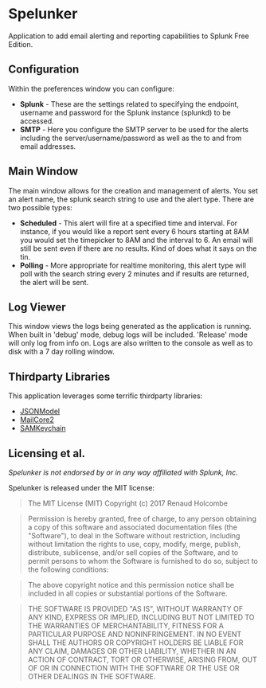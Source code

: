 # Spelunker 
Application to add email alerting and reporting capabilities to Splunk Free Edition.



## Configuration

Within the preferences window you can configure:
* **Splunk** - These are the settings related to specifying the endpoint, username and password for the Splunk instance (splunkd) to be accessed.
* **SMTP** - Here you configure the SMTP server to be used for the alerts including the server/username/password as well as the to and from email addresses.

## Main Window

The main window allows for the creation and management of alerts. You set an alert name, the splunk search string to use and the alert type. There are two possible types:
* **Scheduled** - This alert will fire at a specified time and interval. For instance, if you would like a report sent every 6 hours starting at 8AM you would set the timepicker to 8AM and the interval to 6. An email will still be sent even if there are no results. Kind of does what it says on the tin.
* **Polling** - More appropriate for realtime monitoring, this alert type will poll with the search string every 2 minutes and if results are returned, the alert will be sent.

## Log Viewer
This window views the logs being generated as the application is running. When built in 'debug' mode, debug logs will be included. 'Release' mode will only log from info on. Logs are also written to the console as well as to disk with a 7 day rolling window.

## Thirdparty Libraries
This application leverages some terrific thirdparty libraries:
* [JSONModel](https://github.com/jsonmodel/jsonmodel)
* [MailCore2](https://github.com/mailcore/mailcore2)
* [SAMKeychain](https://github.com/soffes/SAMKeychain)

## Licensing et al. 
*Spelunker is not endorsed by or in any way affiliated with Splunk, Inc.*

Spelunker is released under the MIT license:

> The MIT License (MIT)
> Copyright (c) 2017 Renaud Holcombe

> Permission is hereby granted, free of charge, to any person obtaining a copy of this software and associated documentation files (the "Software"), to deal in the Software without restriction, including without limitation the rights to use, copy, modify, merge, publish, distribute, sublicense, and/or sell copies of the Software, and to permit persons to whom the Software is furnished to do so, subject to the following conditions:

> The above copyright notice and this permission notice shall be included in all copies or substantial portions of the Software.

> THE SOFTWARE IS PROVIDED "AS IS", WITHOUT WARRANTY OF ANY KIND, EXPRESS OR IMPLIED, INCLUDING BUT NOT LIMITED TO THE WARRANTIES OF MERCHANTABILITY, FITNESS FOR A PARTICULAR PURPOSE AND NONINFRINGEMENT. IN NO EVENT SHALL THE AUTHORS OR COPYRIGHT HOLDERS BE LIABLE FOR ANY CLAIM, DAMAGES OR OTHER LIABILITY, WHETHER IN AN ACTION OF CONTRACT, TORT OR OTHERWISE, ARISING FROM, OUT OF OR IN CONNECTION WITH THE SOFTWARE OR THE USE OR OTHER DEALINGS IN THE SOFTWARE.
